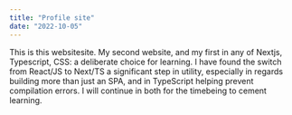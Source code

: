 ```yaml
---
title: "Profile site"
date: "2022-10-05"
---
```


This is this websitesite. My second website, and my first in any of Nextjs, Typescript, CSS: a deliberate choice for learning.  I have found the switch from React/JS to Next/TS a significant step in utility, especially in regards building more than just an SPA, and in TypeScript helping prevent compilation errors. I will continue in both for the timebeing to cement learning.